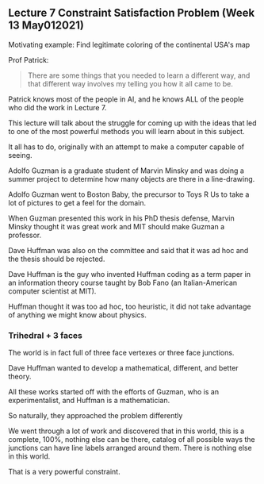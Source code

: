 ## Lecture 7 Constraint Satisfaction Problem (Week 13 May012021)

Motivating example: Find legitimate coloring of the continental USA's map

Prof Patrick:
> There are some things that you needed to learn a different way, and that different way involves my telling you how it all came to be.

Patrick knows most of the people in AI, and he knows ALL of the people who did the work in Lecture 7.

This lecture will talk about the struggle for coming up with the ideas that led to one of the most powerful methods you will learn about in this subject.

It all has to do, originally with an attempt to make a computer capable of seeing.

Adolfo Guzman is a graduate student of Marvin Minsky and was doing a summer project to determine how many objects are there in a line-drawing.

Adolfo Guzman went to Boston Baby, the precursor to Toys R Us to take a lot of pictures to get a feel for the domain.

When Guzman presented this work in his PhD thesis defense, Marvin Minsky thought it was great work and MIT should make Guzman a professor.

Dave Huffman was also on the committee and said that it was ad hoc and the thesis should be rejected.

Dave Huffman is the guy who invented Huffman coding as a term paper in an information theory course taught by Bob Fano (an Italian-American computer scientist at MIT).

Huffman thought it was too ad hoc, too heuristic, it did not take advantage of anything we might know about physics.

### Trihedral + 3 faces

The world is in fact full of three face vertexes or three face junctions.


Dave Huffman wanted to develop a mathematical, different, and better theory.

All these works started off with the efforts of Guzman, who is an experimentalist, and Huffman is a mathematician.

So naturally, they approached the problem differently

We went through a lot of work and discovered that in this world, this is a complete, 100%, nothing else can be there, catalog of all possible ways the junctions can have line labels arranged around them. There is nothing else in this world.

That is a very powerful constraint.


